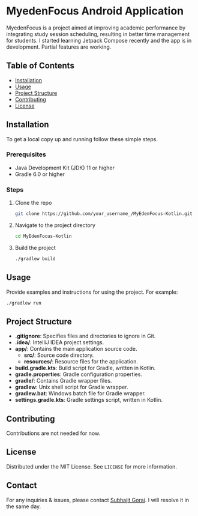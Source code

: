 # MyedenFocus Android Application

MyedenFocus is a project aimed at improving academic performance by integrating study session scheduling, resulting in better time management for students. I started learning Jetpack Compose recently and the app is in development. Partial features are working.

## Table of Contents

- [Installation](#installation)
- [Usage](#usage)
- [Project Structure](#project-structure)
- [Contributing](#contributing)
- [License](#license)

## Installation

To get a local copy up and running follow these simple steps.

### Prerequisites

- Java Development Kit (JDK) 11 or higher
- Gradle 6.0 or higher

### Steps

1. Clone the repo
   ```sh
   git clone https://github.com/your_username_/MyEdenFocus-Kotlin.git
   ```
2. Navigate to the project directory
   ```sh
   cd MyEdenFocus-Kotlin
   ```
3. Build the project
   ```sh
   ./gradlew build
   ```

## Usage

Provide examples and instructions for using the project. For example:

```sh
./gradlew run
```

## Project Structure

- **.gitignore**: Specifies files and directories to ignore in Git.
- **.idea/**: IntelliJ IDEA project settings.
- **app/**: Contains the main application source code.
  - **src/**: Source code directory.
  - **resources/**: Resource files for the application.
- **build.gradle.kts**: Build script for Gradle, written in Kotlin.
- **gradle.properties**: Gradle configuration properties.
- **gradle/**: Contains Gradle wrapper files.
- **gradlew**: Unix shell script for Gradle wrapper.
- **gradlew.bat**: Windows batch file for Gradle wrapper.
- **settings.gradle.kts**: Gradle settings script, written in Kotlin.

## Contributing

Contributions are not needed for now.

## License

Distributed under the MIT License. See `LICENSE` for more information.

## Contact

For any inquiries & issues, please contact [Subhajit Gorai](mailto:sg_outlp@outlook.com). I will resolve it in the same day.
